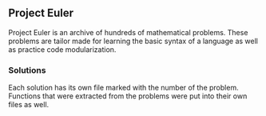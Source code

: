 ## Project Euler

Project Euler is an archive of hundreds of mathematical problems. These problems are tailor made for learning the basic syntax of a language as well as practice code modularization.

### Solutions

Each solution has its own file marked with the number of the problem. Functions that were extracted from the
problems were put into their own files as well.